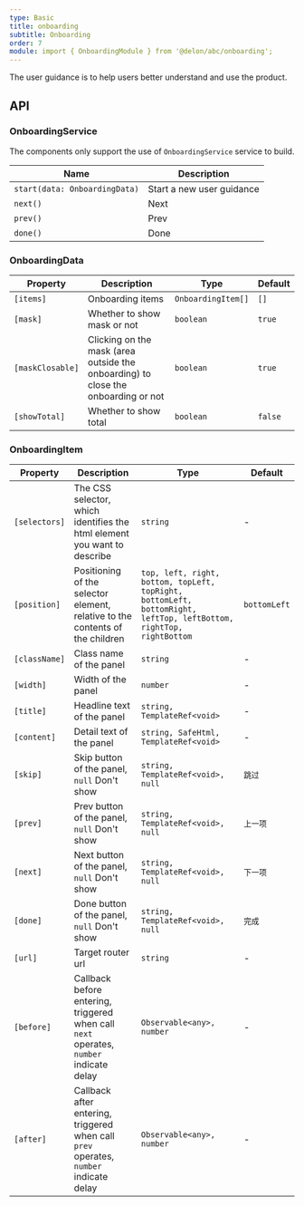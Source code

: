 ```yaml
---
type: Basic
title: onboarding
subtitle: Onboarding
order: 7
module: import { OnboardingModule } from '@delon/abc/onboarding';
---
```


The user guidance is to help users better understand and use the product.

## API

### OnboardingService

The components only support the use of `OnboardingService` service to build.

| Name | Description |
|------|-------------|
| `start(data: OnboardingData)` | Start a new user guidance |
| `next()` | Next |
| `prev()` | Prev |
| `done()` | Done |

### OnboardingData

| Property | Description | Type | Default |
|----------|-------------|------|---------|
| `[items]` | Onboarding items | `OnboardingItem[]` | `[]` |
| `[mask]` | Whether to show mask or not | `boolean` | `true` |
| `[maskClosable]` | Clicking on the mask (area outside the onboarding) to close the onboarding or not | `boolean` | `true` |
| `[showTotal]` | Whether to show total | `boolean` | `false` |

### OnboardingItem

| Property | Description | Type | Default | 
|----------|-------------|------|---------|
| `[selectors]` | The CSS selector, which identifies the html element you want to describe | `string` | - |
| `[position]` | Positioning of the selector element, relative to the contents of the children | `top, left, right, bottom, topLeft, topRight, bottomLeft, bottomRight, leftTop, leftBottom, rightTop, rightBottom` | `bottomLeft` |
| `[className]` | Class name of the panel | `string` | - |
| `[width]` | Width of the panel | `number` | - |
| `[title]` | Headline text of the panel | `string, TemplateRef<void>` | - |
| `[content]` | Detail text of the panel | `string, SafeHtml, TemplateRef<void>` | - | 
| `[skip]` | Skip button of the panel, `null` Don't show | `string, TemplateRef<void>, null` | `跳过` |
| `[prev]` | Prev button of the panel, `null` Don't show | `string, TemplateRef<void>, null` | `上一项` |
| `[next]` | Next button of the panel, `null` Don't show | `string, TemplateRef<void>, null` | `下一项` |
| `[done]` | Done button of the panel, `null` Don't show | `string, TemplateRef<void>, null` | `完成` |
| `[url]` | Target router url | `string` | - |
| `[before]` | Callback before entering, triggered when call `next` operates, `number` indicate delay | `Observable<any>, number` | - |
| `[after]` | Callback after entering, triggered when call `prev` operates, `number` indicate delay | `Observable<any>, number` | - |
